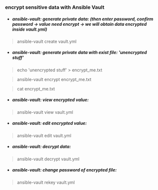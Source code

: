 <h3>encrypt sensitive data with Ansible Vault</h3>

- ##### ansible-vault: generate private data: (then enter password, confirm password -> value need encrypt -> we will obtain data encrypted inside vault.yml) 
> ansible-vault create vault.yml

- ##### ansible-vault: generate private data with exist file: 'unencrypted stuff'
> echo 'unencrypted stuff' > encrypt_me.txt 

> ansible-vault encrypt encrypt_me.txt

> cat encrypt_me.txt

- ##### ansible-vault: view encrypted value:
> ansible-vault view vault.yml

- ##### ansible-vault: edit encrypted value:
> ansible-vault edit vault.yml

- ##### ansible-vault: decrypt data:
> ansible-vault decrypt vault.yml

- ##### ansible-vault: change password of encrypted file:
> ansible-vault rekey vault.yml
